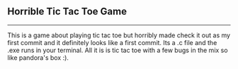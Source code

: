 ## **Horrible Tic Tac Toe Game**
***
This is a game about playing tic tac toe but horribly made check it out as my first commit and it definitely looks like a first commit. Its a .c file and the .exe runs in your terminal. All it is is tic tac toe with a few bugs in the mix so like pandora's box :).